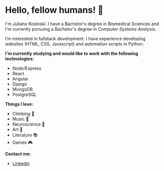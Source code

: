 # Hello, fellow humans! 🦎 

I'm Juliano Kosloski. I have a Bachelor's degree in Biomedical Sciences and I'm currently pursuing a Bachelor's degree in *Computer Systems Analysis*.

I’m interested in fullstack development. I have experience developing websites (HTML, CSS, Javascript) and automation scripts in Python.

**I'm currently studying and would like to work with the following technologies:**

  - Node/Express
  - React
  - Angular
  - Django
  - MongoDB
  - PostgreSQL

**Things I love:**

  - Climbing 🧗
  - Music 🎹
  - Neuroscience 🧠
  - Art 🎨
  - Literature 📚
  - Games 🎮


<!-- I want to use my dinosaurs somewhere :sauropod: 🦖 -->


**Contact me:**

- [Linkedin](https://www.linkedin.com/in/julianokosloski)


